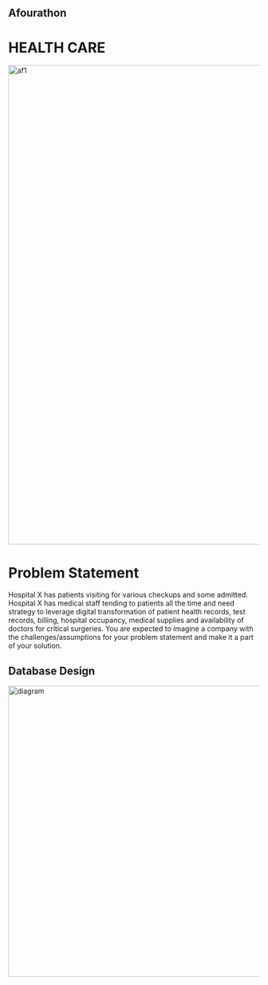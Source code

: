 ## Afourathon

# HEALTH CARE

<img width="960" alt="af1" src="https://user-images.githubusercontent.com/79985801/177846420-9c8bfc81-4277-4db0-a541-adbf2ad28666.PNG">

# Problem Statement
Hospital X has patients visiting for various checkups and some admitted. Hospital X has medical staff tending to patients all the time and need strategy to leverage digital transformation of patient health records, test records, billing, hospital occupancy, medical supplies and availability of doctors for critical surgeries.
You are expected to imagine a company with the challenges/assumptions for your problem statement and make it a part of your solution.

## Database Design
<img width="583" alt="diagram" src="https://user-images.githubusercontent.com/79985801/177850567-573f4733-8537-42d4-a96e-448e90bfc652.PNG">
